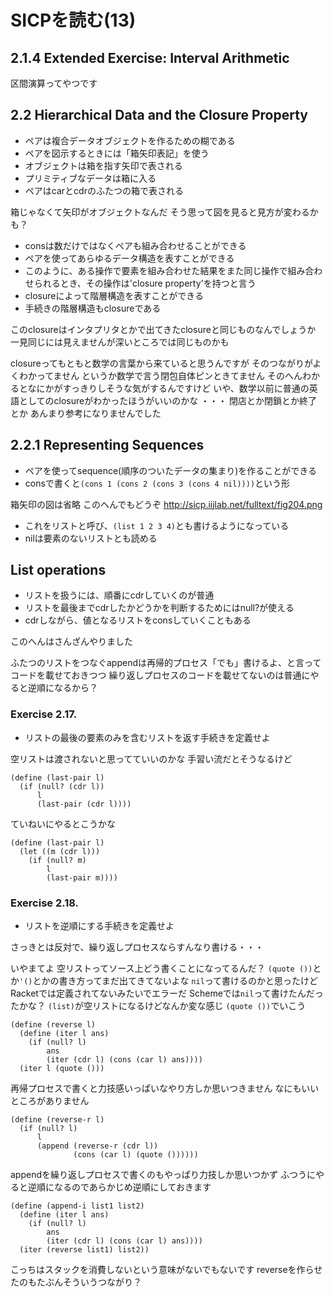 # SICPを読む(13)

## 2.1.4 Extended Exercise: Interval Arithmetic

区間演算ってやつです


## 2.2 Hierarchical Data and the Closure Property

* ペアは複合データオブジェクトを作るための糊である
* ペアを図示するときには「箱矢印表記」を使う
* オブジェクトは箱を指す矢印で表される
* プリミティブなデータは箱に入る
* ペアはcarとcdrのふたつの箱で表される

箱じゃなくて矢印がオブジェクトなんだ
そう思って図を見ると見方が変わるかも？

* consは数だけではなくペアも組み合わせることができる
* ペアを使ってあらゆるデータ構造を表すことができる
* このように、ある操作で要素を組み合わせた結果をまた同じ操作で組み合わせられるとき、その操作は'closure property'を持つと言う
* closureによって階層構造を表すことができる
* 手続きの階層構造もclosureである

このclosureはインタプリタとかで出てきたclosureと同じものなんでしょうか
一見同じには見えませんが深いところでは同じものかも

closureってもともと数学の言葉から来ていると思うんですが
そのつながりがよくわかってません
というか数学で言う閉包自体ピンときてません
そのへんわかるとなにかがすっきりしそうな気がするんですけど
いや、数学以前に普通の英語としてのclosureがわかったほうがいいのかな
・・・
閉店とか閉鎖とか終了とか
あんまり参考になりませんでした

## 2.2.1 Representing Sequences

* ペアを使ってsequence(順序のついたデータの集まり)を作ることができる
* consで書くと`(cons 1 (cons 2 (cons 3 (cons 4 nil))))`という形

箱矢印の図は省略
このへんでもどうぞ http://sicp.iijlab.net/fulltext/fig204.png

* これをリストと呼び、`(list 1 2 3 4)`とも書けるようになっている
* nilは要素のないリストとも読める

## List operations

* リストを扱うには、順番にcdrしていくのが普通
* リストを最後までcdrしたかどうかを判断するためにはnull?が使える
* cdrしながら、値となるリストをconsしていくこともある

このへんはさんざんやりました

ふたつのリストをつなぐappendは再帰的プロセス「でも」書けるよ、と言ってコードを載せておきつつ
繰り返しプロセスのコードを載せてないのは普通にやると逆順になるから？

### Exercise 2.17.

* リストの最後の要素のみを含むリストを返す手続きを定義せよ

空リストは渡されないと思ってていいのかな
手習い流だとそうなるけど

```
(define (last-pair l)
  (if (null? (cdr l))
      l
      (last-pair (cdr l))))
```

ていねいにやるとこうかな

```
(define (last-pair l)
  (let ((m (cdr l)))
    (if (null? m)
        l
        (last-pair m))))
```

### Exercise 2.18. 

* リストを逆順にする手続きを定義せよ

さっきとは反対で、繰り返しプロセスならすんなり書ける・・・

いやまてよ
空リストってソース上どう書くことになってるんだ？
`(quote ())`とか`'()`とかの書き方ってまだ出てきてないよな
`nil`って書けるのかと思ったけどRacketでは定義されてないみたいでエラーだ
Schemeでは`nil`って書けたんだったかな？
`(list)`が空リストになるけどなんか変な感じ
`(quote ())`でいこう

```
(define (reverse l)
  (define (iter l ans)
    (if (null? l)
        ans
        (iter (cdr l) (cons (car l) ans))))
  (iter l (quote ()))
```

再帰プロセスで書くと力技感いっぱいなやり方しか思いつきません
なにもいいところがありません

```
(define (reverse-r l)
  (if (null? l)
      l
      (append (reverse-r (cdr l))
              (cons (car l) (quote ())))))
```

appendを繰り返しプロセスで書くのもやっぱり力技しか思いつかず
ふつうにやると逆順になるのであらかじめ逆順にしておきます

```
(define (append-i list1 list2)
  (define (iter l ans)
    (if (null? l)
        ans
        (iter (cdr l) (cons (car l) ans))))
  (iter (reverse list1) list2))
```

こっちはスタックを消費しないという意味がないでもないです
reverseを作らせたのもたぶんそういうつながり？


